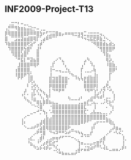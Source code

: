 # INF2009-Project-T13

⠀⢀⣒⠒⠆⠤⣀⡀⠀⠀⠀⠀⠀⠀⠀⠀⠀⠀⠀⠀⠀⠀⠀⠀⠀⠀⠀⠀⠀⠀⠀⠀⠀⠀⠀⠀⠀⠀⠀
⢠⡛⠛⠻⣷⣶⣦⣬⣕⡒⠤⢀⣀⠀⠀⠀⠀⠀⠀⠀⠀⠀⠀⠀⠀⠀⠀⠀⠀⠀⠀⠀⠀⠀⠀⠀⠀⠀⠀
⡿⢿⣿⣿⣿⣿⣿⡿⠿⠿⣿⣳⠖⢋⣩⣭⣿⣶⡤⠶⠶⢶⣒⣲⢶⣉⣐⣒⣒⣒⢤⡀⠀⠀⠀⠀⠀⠀⠀
⣿⠀⠉⣩⣭⣽⣶⣾⣿⢿⡏⢁⣴⠿⠛⠉⠁⠀⠀⠀⠀⠀⠀⠉⠙⠲⢭⣯⣟⡿⣷⣘⠢⡀⠀⠀⠀⠀⠀
⠹⣷⣿⣿⣿⣿⣿⢟⣵⠋⢠⡾⠁⠀⠀⠀⠀⠀⠀⠀⠀⠀⠀⠀⠀⠀⠀⠈⠻⣿⣿⣾⣦⣾⣢⠀⠀⠀⠀
⠀⠹⣿⣿⣿⡿⣳⣿⠃⠀⣼⠃⠀⠀⠀⠀⠀⠀⠀⠀⠀⠀⠀⠀⠀⠀⠀⠀⠀⠈⢻⣿⣿⣿⠟⠀⠀⠀⠀
⠀⠀⠹⣿⣿⣵⣿⠃⠀⠀⣿⠀⠀⠀⠀⠀⠀⠀⠀⠀⠀⠀⠀⠀⠀⠀⠀⠀⠀⠀⠀⠹⣷⡄⠀⠀⠀⠀⠀
⠀⠀⠀⠈⠛⣯⡇⠛⣽⣦⣿⠀⠀⠀⠀⢀⠔⠙⣄⠀⠀⠀⠀⠀⠀⣠⠳⡀⠀⠀⠀⠀⢿⡵⡀⠀⠀⠀⠀
⠀⠀⠀⠀⣸⣿⣿⣿⠿⢿⠟⠀⠀⠀⢀⡏⠀⠀⠘⡄⠀⠀⠀⠀⢠⠃⠀⠹⡄⠀⠀⠀⠸⣿⣷⡀⠀⠀⠀
⠀⠀⠀⢰⣿⣿⣿⣿⡀⠀⠀⠀⠀⠀⢸⠒⠤⢤⣀⣘⣆⠀⠀⠀⡏⢀⣀⡠⢷⠀⠀⠀⠀⣿⡿⠃⠀⠀⠀
⠀⠀⠀⠸⣿⣿⠟⢹⣥⠀⠀⠀⠀⠀⣸⣀⣀⣤⣀⣀⠈⠳⢤⡀⡇⣀⣠⣄⣸⡆⠀⠀⠀⡏⠀⠀⠀⠀⠀
⠀⠀⠀⠀⠁⠁⠀⢸⢟⡄⠀⠀⠀⠀⣿⣾⣿⣿⣿⣿⠁⠀⠈⠙⠙⣯⣿⣿⣿⡇⠀⠀⢠⠃⠀⠀⠀⠀⠀
⠀⠀⠀⠀⠀⠀⠀⠇⢨⢞⢆⠀⠀⠀⡿⣿⣿⣿⣿⡏⠀⠀⠀⠀⠀⣿⣿⣿⡿⡇⠀⣠⢟⡄⠀⠀⠀⠀⠀
⠀⠀⠀⠀⠀⠀⡼⠀⢈⡏⢎⠳⣄⠀⡇⠙⠛⠟⠛⠀⠀⠀⠀⠀⠀⠘⠻⠛⢱⢃⡜⡝⠈⠚⡄⠀⠀⠀⠀
⠀⠀⠀⠀⠀⠘⣅⠁⢸⣋⠈⢣⡈⢷⠇⠀⠀⠀⠀⠀⣄⠀⠀⢀⡄⠀⠀⣠⣼⢯⣴⠇⣀⡀⢸⠀⠀⠀⠀
⠀⠀⠀⠀⠀⠀⠈⠳⡌⠛⣶⣆⣷⣿⣦⣄⣀⠀⠀⠀⠈⠉⠉⢉⣀⣤⡞⢛⣄⡀⢀⡨⢗⡦⠎⠀⠀⠀⠀
⠀⠀⠀⠀⠀⠀⠀⠀⠈⠑⠪⣿⠁⠀⠐⣿⣿⣿⣿⣿⣿⣿⣿⣿⣿⣏⠉⠁⢸⠀⠀⠀⠄⠙⡆⠀⠀⠀⠀
⠀⠀⠀⠀⠀⠀⠀⠀⣀⠤⠚⡉⢳⡄⠡⢿⣿⣿⣿⣿⣿⣿⣿⣿⣿⣏⠁⣠⣧⣤⣄⣀⡀⡰⠁⠀⠀⠀⠀
⠀⠀⠀⠀⠀⢀⠔⠉⠀⠀⠀⠀⢀⣧⣠⣿⣿⣿⣿⣿⣿⣿⣿⣿⣿⣿⣿⣿⣿⣿⣿⣿⣅⡀⠀⠀⠀⠀⠀
⠀⠀⠀⠀⠀⢸⠆⠀⠀⠀⣀⣼⢿⣿⣿⣿⣿⣿⣿⣿⣿⣿⣿⣿⠿⠟⠋⠁⣠⠖⠒⠒⠛⢿⣆⠀⠀⠀⠀
⠀⠀⠀⠀⠀⠀⠑⠤⠴⠞⢋⣵⣿⢿⣿⣿⣿⣿⣿⣿⠗⣀⠀⠀⠀⠀⠀⢰⠇⠀⠀⠀⠀⢀⡼⣶⣤⠀⠀
⠀⠀⠀⠀⠀⠀⠀⠀⠀⡠⠟⢛⣿⠀⠙⠲⠽⠛⠛⠵⠞⠉⠙⠳⢦⣀⣀⡞⠀⠀⠀⠀⡠⠋⠐⠣⠮⡁⠀
⠀⠀⠀⠀⠀⠀⠀⢠⣎⡀⢀⣾⠇⢀⣠⡶⢶⠞⠋⠉⠉⠒⢄⡀⠉⠈⠉⠀⠀⠀⣠⣾⠀⠀⠀⠀⠀⢸⡀
⠀⠀⠀⠀⠀⠀⠀⠘⣦⡀⠘⢁⡴⢟⣯⣞⢉⠀⠀⠀⠀⠀⠀⢹⠶⠤⠤⡤⢖⣿⡋⢇⠀⠀⠀⠀⠀⢸⠀
⠀⠀⠀⠀⠀⠀⠀⠀⠀⠙⠵⠗⠺⠟⠖⢈⡣⡄⠀⠀⠀⠀⢀⣼⡤⣬⣽⠾⠋⠉⠑⠺⠧⣀⣤⣤⡠⠟⠃
⠀⠀⠀⠀⠀⠀⠀⠀⠀⠀⠀⠀⠀⠀⠀⠀⠈⠛⠷⠶⠦⠶⠞⠉⠀⠀⠀⠀⠀⠀⠀⠀⠀⠀⠀⠀⠀⠀⠀
